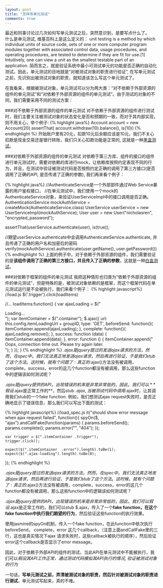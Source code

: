 ```yaml
---
layout: post
title: "怎样写单元测试"
comments: true
---
```

最近和同事讨论过几次如何写单元测试之后，突然意识到，是要写点什么了。   
什么是单元测试, 维基百科上是这么定义的： 
    unit testing is a method by which individual units of source code, sets of one or more computer program modules together with associated control data, usage procedures, and operating procedures, are tested to determine if they are fit for use.[1] Intuitively, one can view a unit as the smallest testable part of an application. 
简而言之，就是验证系统中最小可测试单元的功能是否正确的自动化测试。因此，单元测试的目地就是“对被测试对象的职责进行验证”, 在写单元测试之前，先识别出被测试对象的职责，就知道该怎么写这个单元测试了。


在我看来，根据被测试对象，单元测试可以分为两大类：“对不依赖于外部资源的组件的单元测试”和“对依赖于外部资源的组件的单元测试”。由于测试的对象的不同，我们需要采用不同的测试方案：

###对不依赖于外部资源的组件的单元测试
对不依赖于外部资源的组件进行测试时，我们主要关注被测试对象的状态变化是否和预期的一致，而对于其内部实现，则不用关心，举个例子:
{% highlight java%}
Account account = new Account(20)
assertThat( account.withdraw(10).balance(),  is(10))
{% endhighlight %}
开始账户里有20元，扣款10元后余额应该是10元，我们不关心扣款是现金交易还是银行转账，我们只关心扣款功能是正常的, 这就是一种[黑盒测试](http://en.wikipedia.org/wiki/Black-box_testing "黑盒测试")。


###对依赖于外部资源的组件的单元测试
对依赖于第三方库、组件的接口的组件进行单元测试时，需要对依赖的库进行mock，让依赖库按照约定表现不同的行为，并且，在测试中验证被测试代码是否按照约定正确的调用了第三方接口(是否调用了正确的API, 是否传递了正确的参数), 我们再来看个例子：

{% highlight java%}
//AuthenticateService是一个外部部件通过Web Service暴露的用户鉴权接口，
//在单元测试中，我们使用一个mock的AuthenticateService对象，来验证UserServiceImpl中的接口调用是否正确。
AuthenticationService mockAuthService = createMock(AuthenticateService.class)
UserService userService = new UserServiceImpl(mockAuthService);
User user = new User("nicholasren", "encrypted_password");

assertThat(userService.authenticate(user), is(true));

//期望userService.authenticate中会调用AuthenticateService.authenticate, 并且传递了正确的用户名和加密后的密码
verify(mockAuthService).authenticate(user.getName(), user.getPassword())
{% endhighlight %}
上面的例子中，对于依赖于外部资源的组件，我们需要验证的是**该组件调用了正确的第三方接口，并且传入了正确的参数**，这就是一种[白盒测试](http://en.wikipedia.org/wiki/White-box_testing "白盒测试")。

###对依赖于框架的组件的单元测试
我把这种情形也归类为“依赖于外部资源的组件的单元测试”，但是特殊的是，被测试对象依赖的是框架，而这个框架代码在单元测试运行是不会被执行，我们来看个例子：
{% highlight javascript%}
  //load.js
  $('.trigger').click(loadItems)

  //...
  loadItems:function() {
    var ajaxLoading = $("<li class='ajax-loading' style='display:block;'>Loading...</li>");
    var itemContainer = $(".container");
    $.ajax({
      url: this.config.itemLoadingUrl + groupID,
      type: 'GET',
      beforeSend: function(){
        itemContainer.append(ajaxLoading);
      },
      complete: function(){
        ajaxLoading.remove();
      },
      success: function (data) {
        itemContainer.append(data);
      },
      error: function () {
        itemContainer.append("<li class='error' style='display:block;'>Oops, connection time out. Please try again later.</li>");
      }
    });
  }
{% endhighlight %}
$.ajax 是jquery提过的发送ajax请求的方法，然而，在spec中，我们无法真正地发送ajax请求，然后再进行验证，于是我们stub了这个方法。 这时候，就有个问题了:   
真正的$.ajax()方法没有被调用，complete，success，error的这几个function都没有被调用，那么这些function中的逻辑该如何测试呢？     

$.ajax是jquery提供的API，出现错误的机率是非常非常低的，因此，我们可以**假设$.ajax是正常工作的**，然后stub $.ajax, 当被测试代码中调用$.ajax时，让其调用我们stub的一个fake function. 
例如，我们想测试ajax request失败时，是否正确地显示了错误信息，那么我们可以写出下面的测试：

{% highlight javascript%}
  //load_spec.js
  it("should show error message when ajax request failed", function(){
    spyOn($, "ajax").andCallFake(function(params) {
      params.beforeSend();
      params.complete();
      params.error("", "404");
    });
  
    var trigger = $(".itemContainer .trigger");
    trigger.click();
  
    expect($(".itemContainer  .error").length).toBe(1);
    expect($(".ajax-loading").length).toBe(0);
  });
{% endhighlight %}

$.ajax 是jquery提过的发送ajax请求的方法，然而，在spec中，我们无法真正地发送ajax请求，然后再进行验证，于是我们stub了这个方法。 这时候，就有个问题了:   
真正的$.ajax()方法没有被调用，complete，success，error的这几个function都没有被调用，那么这些function中的逻辑该如何测试呢？     

$.ajax是jquery提供的API，出现错误的机率是非常非常低的，因此，我们可以假设$.ajax是正常工作的，我们可以stub $.ajax，传入了一个**fake function，在这个fake function中执行我们期望的行为**，然后验证这些function的执行效果。   

使用jasmine的spyOn机制，传入一个fake function，在此function中依次执行 beforeSend， complete，error 这几个callback，（注意上面andCallFake里的三行，这也是真实情况下ajax 请求失败时，这些callback被执行的顺序），然后验证error这个callback是否显示了error message。

因此，对于依赖于外部API的组件的测试，当此API在单元测试中不能被执行，我们可以*假设其API工作正常，通过测试代码模拟其API执行的情况, 验证被测试对象的行为*

一句话，**写单元测试之前，弄清被测试对象的职责，然后针对被测试对象的职责进行测试**，单元测试写起来，真的不难。

